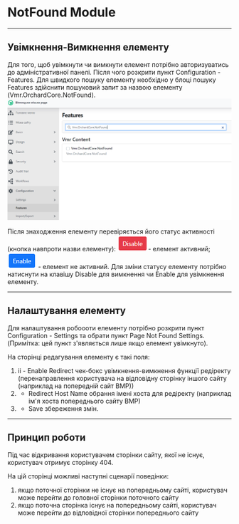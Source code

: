 # NotFound Module

---

## Увімкнення-Вимкнення елементу

Для того, щоб увімкнути чи вимкнути елемент потрібно авторизуватись до адміністративної панелі. Після чого розкрити пункт Configuration - Features. Для швидкого пошуку елементу необхідно у блоці пошуку Features здійснити пошуковий запит за назвою елементу (Vmr.OrchardCore.NotFound).
![](assets/media/image102.png)

Після знаходження елементу перевіряється його статус активності (кнопка навпроти назви елементу): ![](assets/media/image103.png) - елемент активний; ![](assets/media/image104.png) - елемент не активний.
Для зміни статусу елементу потрібно натиснути на клавішу Disable для вимкнення чи Enable для увімкнення елементу.

---

## Налаштування елементу

Для налаштування робоооти елементу потрібно розкрити пункт Configuration - Settings та обрати пункт Page Not Found Settings. (Примітка: цей пункт з'являється лише якщо елемент увімкнуто).

На сторінці редагування елементу є такі поля:

1) ii - Enable Redirect чек-бокс увімкнення-вимкнення функції редіректу (перенаправлення користувача на відповідну сторінку іншого сайту (наприклад на попередній сайт ВМР))
2) - Redirect Host Name обрання імені хоста для редіректу (наприклад ім'я хоста попереднього сайту ВМР)
3) - Save збереження змін.

---

## Принцип роботи

Під час відкривання користувачем сторінки сайту, якої не існує, користувач отримує сторінку 404. 

На цій сторінці можливі наступні сценарії поведінки:

1) якщо поточної сторінки не існує на попередньому сайті, користувач може перейти до головної сторінки поточного сайту
2) якщо поточна сторінка існує на попередньому сайті, користувач може перейти до відповідної сторінки попереднього сайту
